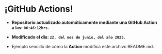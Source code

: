# ¡GitHub Actions!
* **Repositorio actualizado automáticamente mediante una GitHub Action a las: `06:46:12hrs.`**
* **Modificado el día: `22, del mes de junio, del año 2025.`**

* Ejemplo sencillo de cómo la **Action** modifica este archivo README.md.
